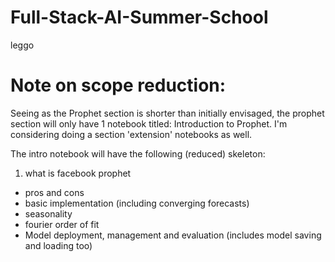 # Full-Stack-AI-Summer-School

leggo

# Note on scope reduction:

Seeing as the Prophet section is shorter than initially envisaged, the prophet section will only have 1 notebook titled: Introduction to Prophet.
I'm considering doing a section 'extension' notebooks as well.

The intro notebook will have the following (reduced) skeleton:

1. what is facebook prophet
  - pros and cons
  - basic implementation (including converging forecasts)
  - seasonality
  - fourier order of fit
  - Model deployment, management and evaluation (includes model saving and loading too)
